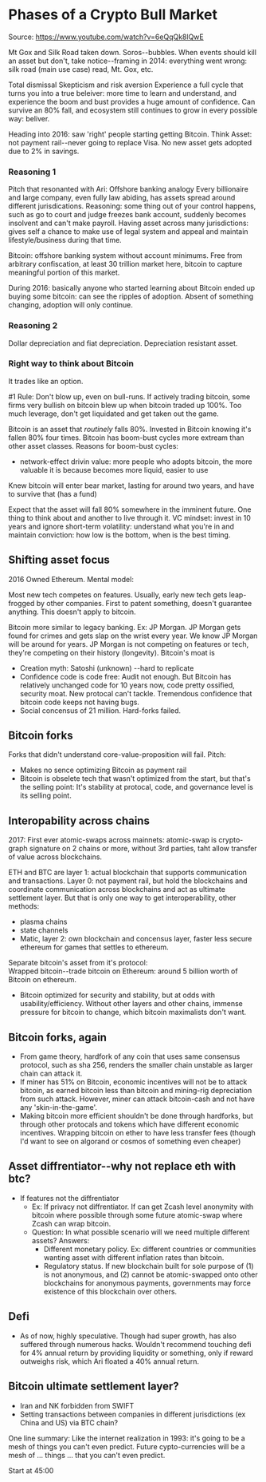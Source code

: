 # Phases of a Crypto Bull Market
Source: https://www.youtube.com/watch?v=6eQqQk8lQwE

Mt Gox and Silk Road taken down. 
Soros--bubbles. When events should kill an asset but don't, take notice--framing in 2014: everything went wrong: silk road (main use case) read, Mt. Gox, etc. 

Total dismissal
Skepticism and risk aversion
Experience a full cycle that turns you into a true beleiver: more time to learn and understand, and experience the boom and bust provides a huge amount of confidence. Can survive an 80% fall, and ecosystem still continues to grow in every possible way: beliver. 

Heading into 2016: saw 'right' people starting getting Bitcoin. 
Think Asset: not payment rail--never going to replace Visa. 
No new asset gets adopted due to 2% in savings. 

### Reasoning 1
Pitch that resonanted with Ari: Offshore banking analogy
Every billionaire and large company, even fully law abiding, has assets spread around different jurisdications. Reasoning: some thing out of your control happens, such as go to court and judge freezes bank account, suddenly becomes insolvent and can't make payroll. 
Having asset across many jurisdictions: gives self a chance to make use of legal system and appeal and maintain lifestyle/business during that time. 

Bitcoin: offshore banking system without account minimums. Free from arbitrary confiscation, at least 30 trillion market here, bitcoin to capture meaningful portion of this market. 

During 2016: basically anyone who started learning about Bitcoin ended up buying some bitcoin: can see the ripples of adoption. 
Absent of something changing, adoption will only continue. 

### Reasoning 2
Dollar depreciation and fiat depreciation. Depreciation resistant asset. 


### Right way to think about Bitcoin
It trades like an option. 

#1 Rule: Don't blow up, even on bull-runs. If actively trading bitcoin, some firms very bullish on bitcoin blew up when bitcoin traded up 100%. Too much leverage, don't get liquidated and get taken out the game. 

Bitcoin is an asset that *routinely* falls 80%. Invested in Bitcoin knowing it's fallen 80% four times. Bitcoin has boom-bust cycles more extream than other asset classes. Reasons for boom-bust cycles:
- network-effect drivin value: more people who adopts bitcoin, the more valuable it is because becomes more liquid, easier to use

Knew bitcoin will enter bear market, lasting for around two years, and have to survive that (has a fund)

Expect that the asset will fall 80% somewhere in the imminent future. One thing to think about and another to live through it. VC mindset: invest in 10 years and ignore short-term volatility: understand what you're in and maintain conviction: how low is the bottom, when is the best timing. 

## Shifting asset focus
2016 Owned Ethereum. 
Mental model:

Most new tech competes on features. Usually, early new tech gets leap-frogged by other companies. First to patent something, doesn't guarantee anything. This doesn't apply to bitcoin. 

Bitcoin more similar to legacy banking. Ex: JP Morgan. JP Morgan gets found for crimes and gets slap on the wrist every year. We know JP Morgan will be around for years. JP Morgan is not competing on features or tech, they're competing on their history (longevity). Bitcoin's moat is 
- Creation myth: Satoshi (unknown) --hard to replicate
- Confidence code is code free: Audit not enough. But Bitcoin has relatively unchanged code for 10 years now, code pretty ossified, security moat. New protocal can't tackle. Tremendous confidence that bitcoin code keeps not having bugs. 
- Social concensus of 21 million. Hard-forks failed. 

## Bitcoin forks
Forks that didn't understand core-value-proposition will fail. 
Pitch: 
- Makes no sence optimizing Bitcoin as payment rail
- Bitcoin is obselete tech that wasn't optimized from the start, but that's the selling point: It's stability at protocal, code, and governance level is its selling point. 

## Interopability across chains
2017: First ever atomic-swaps across mainnets: atomic-swap is crypto-graph signature on 2 chains or more, without 3rd parties, taht allow transfer of value across blockchains.

ETH and BTC are layer 1: actual blockchain that supports communication and transactions. 
Layer 0: not payment rail, but hold the blockchains and coordinate communication across blockchains and act as ultimate settlement layer. 
But that is only one way to get interoperability, other methods:
- plasma chains
- state channels
- Matic, layer 2: own blockchain and concensus layer, faster less secure ethereum for games that settles to ethereum. 

Separate bitcoin's asset from it's protocol:\
Wrapped bitcoin--trade bitcoin on Ethereum: around 5 billion worth of Bitcoin on ethereum. 
- Bitcoin optimized for security and stability, but at odds with usability/efficiency. Without other layers and other chains, immense pressure for bitcoin to change, which bitcoin maximalists don't want. 

## Bitcoin forks, again
- From game theory, hardfork of any coin that uses same consensus protocol, such as sha 256, renders the smaller chain unstable as larger chain can attack it. 
- If miner has 51% on Bitcoin, economic incentives will not be to attack bitcoin, as earned bitcoin less than bitcoin and mining-rig depreciation from such attack. However, miner can attack bitcoin-cash and not have any 'skin-in-the-game'. 
- Making bitcoin more efficient shouldn't be done through hardforks, but through other protocals and tokens which have different economic incentives. Wrapping bitcoin on ether to have less transfer fees (though I'd want to see on algorand or cosmos of something even cheaper)


## Asset diffrentiator--why not replace eth with btc?
- If features not the diffrentiator
    - Ex: If privacy not diffrentiator. If can get Zcash level anonymity with bitcoin where possible through some future atomic-swap where Zcash can wrap bitcoin. 
    - Question: In what possible scenario will we need multiple different assets? Answers:
        - Different monetary policy. Ex: different countries or communities wanting asset with different inflation rates than bitcoin. 
        - Regulatory status. If new blockchain built for sole purpose of (1) is not anonymous, and (2) cannot be atomic-swapped onto other blockchains for anonymous payments, governments may force existence of this blockchain over others. 

## Defi
- As of now, highly speculative. Though had super growth, has also suffered through numerous hacks. Wouldn't recommend touching defi for 4% annual return by providing liquidity or something, only if reward outweighs risk, which Ari floated a 40% annual return. 

## Bitcoin ultimate settlement layer?
- Iran and NK forbidden from SWIFT
- Setting transactions between companies in different jurisdictions (ex China and US) via BTC chain?

One line summary: Like the internet realization in 1993: it's going to be a mesh of things you can't even predict. Future cypto-currencies will be a mesh of ... things ... that you can't even predict. 

Start at 45:00
















